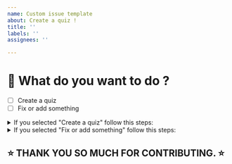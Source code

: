 ```yaml
---
name: Custom issue template
about: Create a quiz !
title: ''
labels: ''
assignees: ''

---
```


# 🦊 What do you want to do ?

- [ ] Create a quiz
- [ ] Fix or add something

<details>

<summary>If you selected "Create a quiz" follow this steps:</summary>

### · What is the quiz about ?

- [ ] JavaScript
- [ ] CSS
- [ ] UI
- [ ] Otro

### · Title (e.g. Closures in JavaScript.)

### · Question (e.g. What is the output of the following code ?)

### · Main question code (or image if the quiz is related to CSS, UI... or if you want it.)

### · Answer options (It can be code or words like `undefined`.)

A.
B.
C.

### · Correct answer.

- [ ] A
- [ ] B
- [ ] C

### · Links you used for explanation.

### · Links to read more (Optional)

### · Your handle of Twitter, Instagram, GitHub, LinkedIn and/or other.

</details>

<details>

<summary>If you selected "Fix or add something" follow this steps:</summary>

### · Current behavior

### · Expected behavior

</details>

## ⭐️ **THANK YOU SO MUCH FOR CONTRIBUTING.** ⭐️
